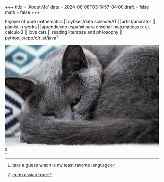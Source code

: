 +++
title = 'About Me'
date = 2024-08-08T03:16:57-04:00
draft = false
math = false
+++

Enjoyer of pure mathematics || cybsec/data science/AT || artist/animator || pianist in works || aprendiendo español para enseñar matemáticas p. ej. calculo 3 || love cats || reading literature and philosophy || python/js/cpp/c/rust/java[^1] 

![](cat-5308440_1280.jpg)[^2]

[^1]:take a guess which is my least favorite language
[^2]: [cute russian blue](https://pixabay.com/photos/cat-animal-sleeps-eyes-predator-5308440/)